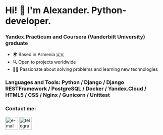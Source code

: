 # Hi! 👋 I'm Alexander. Python-developer.
### Yandex.Practicum and Coursera (Vanderbilt University) graduate
- 🌍 Based in Armenia 🇦🇲  
- 🔍 Open to projects worldwide  
- 👨‍💻 Passionate about solving problems and learning new technologies  
### Languages and Tools: Python / Django / Django RESTFramework / PostgreSQL / Docker / Yandex.Cloud / HTML5 / CSS / Nginx / Gunicorn / Unittest
### Contact me:
[<img src='https://upload.wikimedia.org/wikipedia/commons/4/4e/Gmail_Icon.png' alt='e-mail' height='40'>](mailto:galenfea@gmail.com)
[<img src='https://upload.wikimedia.org/wikipedia/commons/8/82/Telegram_logo.svg' alt='telegram' height='40'>](http://t.me/Galenfea)
